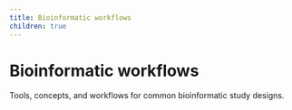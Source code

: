 ```yaml
---
title: Bioinformatic workflows
children: true
---
```


# Bioinformatic workflows

Tools, concepts, and workflows for common bioinformatic study designs.